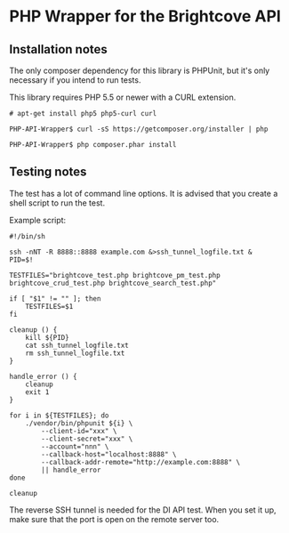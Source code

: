 # PHP Wrapper for the Brightcove API

## Installation notes

The only composer dependency for this library is PHPUnit, but it's only necessary if you intend to run tests.

This library requires PHP 5.5 or newer with a CURL extension.

	# apt-get install php5 php5-curl curl

	PHP-API-Wrapper$ curl -sS https://getcomposer.org/installer | php

	PHP-API-Wrapper$ php composer.phar install

## Testing notes

The test has a lot of command line options. It is advised that you create a shell script to run the test.

Example script:

    #!/bin/sh
    
    ssh -nNT -R 8888::8888 example.com &>ssh_tunnel_logfile.txt &
    PID=$!

	TESTFILES="brightcove_test.php brightcove_pm_test.php brightcove_crud_test.php brightcove_search_test.php"

	if [ "$1" != "" ]; then
		TESTFILES=$1
	fi
    
    cleanup () {
        kill ${PID}
        cat ssh_tunnel_logfile.txt
        rm ssh_tunnel_logfile.txt
    }
    
    handle_error () {
        cleanup
        exit 1
    }
    
    for i in ${TESTFILES}; do
        ./vendor/bin/phpunit ${i} \
            --client-id="xxx" \
            --client-secret="xxx" \
            --account="nnn" \
            --callback-host="localhost:8888" \
            --callback-addr-remote="http://example.com:8888" \
            || handle_error
    done
    
    cleanup

The reverse SSH tunnel is needed for the DI API test. When you set it up, make sure that the port is open on the remote
server too.
